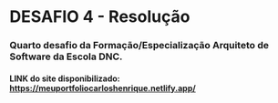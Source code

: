 # DESAFIO 4 - Resolução

### Quarto desafio da Formação/Especialização Arquiteto de Software da Escola DNC.

#### LINK do site disponibilizado: https://meuportfoliocarloshenrique.netlify.app/
